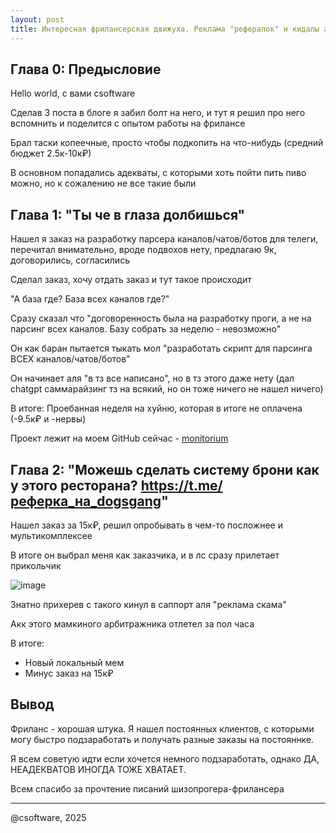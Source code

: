 ```yaml
---
layout: post
title: Интересная фрилансерская движуха. Реклама "рефералок" и кидалы ака "долбаеб читай внимательно"
---
```


## Глава 0: Предысловие

Hello world, с вами csoftware

Сделав 3 поста в блоге я забил болт на него, и тут я решил про него вспомнить и поделится с опытом работы на фрилансе

Брал таски копеечные, просто чтобы подкопить на что-нибудь (средний бюджет 2.5к-10к₽)

В основном попадались адекваты, с которыми хоть пойти пить пиво можно, но к сожалению не все такие были

## Глава 1: "Ты че в глаза долбишься"

Нашел я заказ на разработку парсера каналов/чатов/ботов для телеги, перечитал внимательно, вроде подвохов нету, предлагаю 9к, договорились, согласились

Сделал заказ, хочу отдать заказ и тут такое происходит

"А база где? База всех каналов где?"

Сразу сказал что "договоренность была на разработку проги, а не на парсинг всех каналов. Базу собрать за неделю - невозможно"

Он как баран пытается тыкать мол "разработать скрипт для парсинга ВСЕХ каналов/чатов/ботов"

Он начинает аля "в тз все написано", но в тз этого даже нету (дал chatgpt саммарайзинг тз на всякий, но он тоже ничего не нашел ничего)

В итоге:
Проебанная неделя на хуйню, которая в итоге не оплачена (-9.5к₽ и -нервы)

Проект лежит на моем GitHub сейчас - [monitorium](https://github.com/csoftware-arigpt/monitorium)


## Глава 2: "Можешь сделать систему брони как у этого ресторана? https://t.me/реферка_на_dogsgang"

Нашел заказ за 15к₽, решил опробывать в чем-то посложнее и мультикомплексее

В итоге он выбрал меня как заказчика, и в лс сразу прилетает прикольчик

![image](https://github.com/user-attachments/assets/bdd7b95e-df7b-4e78-9e7f-76ce302e115f)

Знатно прихерев с такого кинул в саппорт аля "реклама скама"

Акк этого мамкиного арбитражника отлетел за пол часа

В итоге:
- Новый локальный мем
- Минус заказ на 15к₽

## Вывод

Фриланс - хорошая штука. Я нашел постоянных клиентов, с которыми могу быстро подзаработать и получать разные заказы на постояннке.

Я всем советую идти если хочется немного подзаработать, однако ДА, НЕАДЕКВАТОВ ИНОГДА ТОЖЕ ХВАТАЕТ. 

Всем спасибо за прочтение писаний шизопрогера-фрилансера

----

@csoftware, 2025

